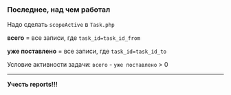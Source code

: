 ### Последнее, над чем работал
Надо сделать `scopeActive` в `Task.php`

**всего** = все записи, где `task_id=task_id_from`

**уже поставлено** = все записи, где `task_id=task_id_to`

Условие активности задачи: `всего` - `уже поставлено` > 0

______
**Учесть reports!!!**